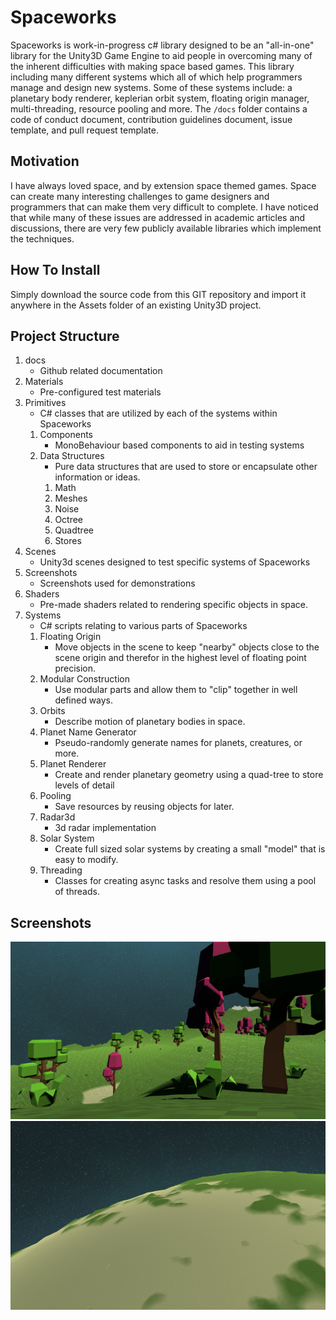 # Spaceworks #

Spaceworks is work-in-progress c# library designed to be an "all-in-one" library for the Unity3D Game Engine to aid people in overcoming many of the inherent difficulties with making space based games. This library including many different systems which all of which help programmers manage and design new systems. Some of these systems include: a planetary body renderer, keplerian orbit system, floating origin manager, multi-threading, resource pooling and more. The ```/docs``` folder contains a code of conduct document, contribution guidelines document, issue template, and pull request template. 

## Motivation ##

I have always loved space, and by extension space themed games. Space can create many interesting challenges to game designers and programmers that can make them very difficult to complete. I have noticed that while many of these issues are addressed in academic articles and discussions, there are very few publicly available libraries which implement the techniques. 

## How To Install ##

Simply download the source code from this GIT repository and import it anywhere in the Assets folder of an existing Unity3D project.

## Project Structure ##

1. docs
	* Github related documentation
2. Materials
	* Pre-configured test materials
3. Primitives
	* C# classes that are utilized by each of the systems within Spaceworks
	1. Components
		* MonoBehaviour based components to aid in testing systems
	2. Data Structures
		* Pure data structures that are used to store or encapsulate other information or ideas.
		1. Math
		2. Meshes
		3. Noise
		4. Octree
		5. Quadtree
		6. Stores
4. Scenes
	* Unity3d scenes designed to test specific systems of Spaceworks
5. Screenshots
	* Screenshots used for demonstrations
6. Shaders
	* Pre-made shaders related to rendering specific objects in space.
5. Systems
	* C# scripts relating to various parts of Spaceworks
	1. Floating Origin
		* Move objects in the scene to keep "nearby" objects close to the scene origin and therefor in the highest level of floating point precision.
	2. Modular Construction
		* Use modular parts and allow them to "clip" together in well defined ways. 
	3. Orbits
		* Describe motion of planetary bodies in space. 
	4. Planet Name Generator
		* Pseudo-randomly generate names for planets, creatures, or more.
	5. Planet Renderer
		* Create and render planetary geometry using a quad-tree to store levels of detail
	6. Pooling
		* Save resources by reusing objects for later.
	7. Radar3d
		* 3d radar implementation
	8. Solar System
		* Create full sized solar systems by creating a small "model" that is easy to modify. 
	9. Threading
		* Classes for creating async tasks and resolve them using a pool of threads.

## Screenshots ##

![Close-up Image](Screenshots/planet.png)
![Far-away Image](Screenshots/planet2.png)